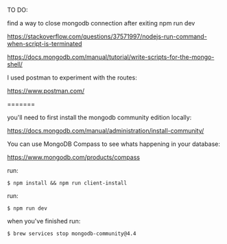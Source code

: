 TO DO:


find a way to close mongodb connection after exiting npm run dev

https://stackoverflow.com/questions/37571997/nodejs-run-command-when-script-is-terminated

https://docs.mongodb.com/manual/tutorial/write-scripts-for-the-mongo-shell/


I used postman to experiment with the routes:

https://www.postman.com/ 





=======


you'll need to first install the mongodb community edition locally:

https://docs.mongodb.com/manual/administration/install-community/


You can use MongoDB Compass to see whats happening in your database:

https://www.mongodb.com/products/compass


run:

`$ npm install && npm run client-install`


run:

`$ npm run dev`


when you've finished run:

`$ brew services stop mongodb-community@4.4`

